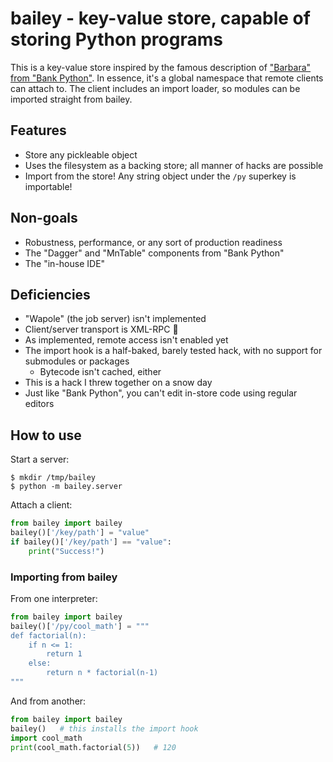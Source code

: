 # bailey - key-value store, capable of storing Python programs

This is a key-value store inspired by the famous description of ["Barbara" from "Bank Python"](https://calpaterson.com/bank-python.html). In essence, it's a global namespace that remote clients can attach to. The client includes an import loader, so modules can be imported straight from bailey.

## Features

* Store any pickleable object
* Uses the filesystem as a backing store; all manner of hacks are possible
* Import from the store! Any string object under the `/py` superkey is importable!

## Non-goals

* Robustness, performance, or any sort of production readiness
* The "Dagger" and "MnTable" components from "Bank Python"
* The "in-house IDE"

## Deficiencies

* "Wapole" (the job server) isn't implemented
* Client/server transport is XML-RPC 🤢
* As implemented, remote access isn't enabled yet
* The import hook is a half-baked, barely tested hack, with no support for submodules or packages
    * Bytecode isn't cached, either
* This is a hack I threw together on a snow day
* Just like "Bank Python", you can't edit in-store code using regular editors

## How to use

Start a server:

```
$ mkdir /tmp/bailey
$ python -m bailey.server
```

Attach a client:

```python
from bailey import bailey
bailey()['/key/path'] = "value"
if bailey()['/key/path'] == "value":
    print("Success!")
```

### Importing from bailey

From one interpreter:

```python
from bailey import bailey
bailey()['/py/cool_math'] = """
def factorial(n):
    if n <= 1:
        return 1
    else:
        return n * factorial(n-1)
"""
```

And from another:

```python
from bailey import bailey
bailey()   # this installs the import hook
import cool_math
print(cool_math.factorial(5))   # 120
```
